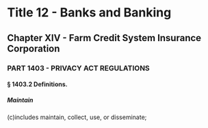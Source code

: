 
# Title 12 - Banks and Banking
## Chapter XIV - Farm Credit System Insurance Corporation
### PART 1403 - PRIVACY ACT REGULATIONS
#### § 1403.2 Definitions.
##### Maintain

(c)includes maintain, collect, use, or disseminate;
